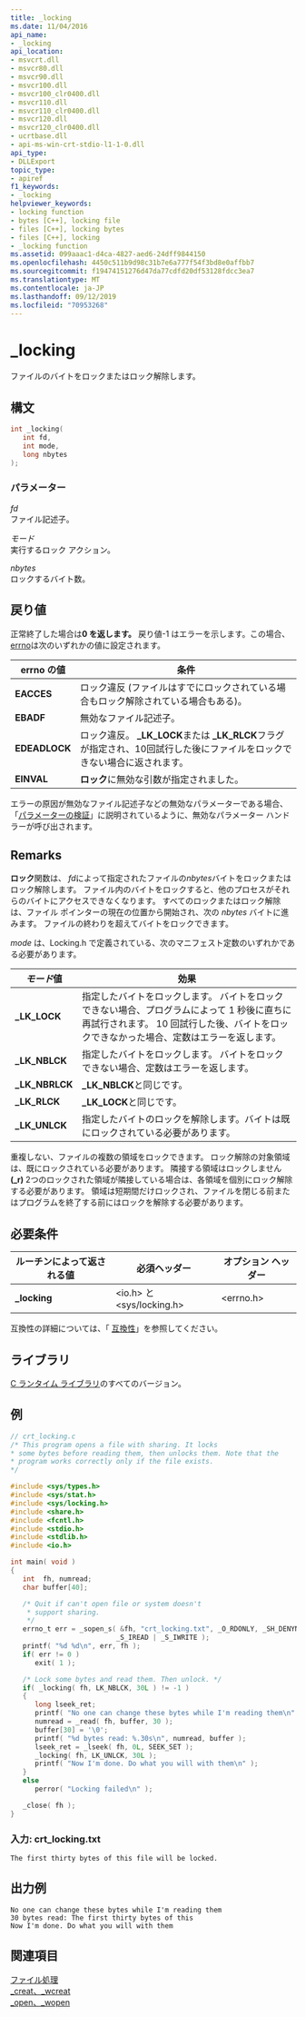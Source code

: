 ```yaml
---
title: _locking
ms.date: 11/04/2016
api_name:
- _locking
api_location:
- msvcrt.dll
- msvcr80.dll
- msvcr90.dll
- msvcr100.dll
- msvcr100_clr0400.dll
- msvcr110.dll
- msvcr110_clr0400.dll
- msvcr120.dll
- msvcr120_clr0400.dll
- ucrtbase.dll
- api-ms-win-crt-stdio-l1-1-0.dll
api_type:
- DLLExport
topic_type:
- apiref
f1_keywords:
- _locking
helpviewer_keywords:
- locking function
- bytes [C++], locking file
- files [C++], locking bytes
- files [C++], locking
- _locking function
ms.assetid: 099aaac1-d4ca-4827-aed6-24dff9844150
ms.openlocfilehash: 4450c511b9d98c31b7e6a777f54f3bd8e0affbb7
ms.sourcegitcommit: f19474151276d47da77cdfd20df53128fdcc3ea7
ms.translationtype: MT
ms.contentlocale: ja-JP
ms.lasthandoff: 09/12/2019
ms.locfileid: "70953268"
---
```

# <a name="_locking"></a>_locking

ファイルのバイトをロックまたはロック解除します。

## <a name="syntax"></a>構文

```C
int _locking(
   int fd,
   int mode,
   long nbytes
);
```

### <a name="parameters"></a>パラメーター

*fd*<br/>
ファイル記述子。

*モード*<br/>
実行するロック アクション。

*nbytes*<br/>
ロックするバイト数。

## <a name="return-value"></a>戻り値

正常終了した場合は**0 を返します。** 戻り値-1 はエラーを示します。この場合、 [errno](../../c-runtime-library/errno-doserrno-sys-errlist-and-sys-nerr.md)は次のいずれかの値に設定されます。

|errno の値|条件|
|-|-|
| **EACCES** | ロック違反 (ファイルはすでにロックされている場合もロック解除されている場合もある)。 |
| **EBADF** | 無効なファイル記述子。 |
| **EDEADLOCK** | ロック違反。 **_LK_LOCK**または **_LK_RLCK**フラグが指定され、10回試行した後にファイルをロックできない場合に返されます。 |
| **EINVAL** | **ロック**に無効な引数が指定されました。 |

エラーの原因が無効なファイル記述子などの無効なパラメーターである場合、「[パラメーターの検証](../../c-runtime-library/parameter-validation.md)」に説明されているように、無効なパラメーター ハンドラーが呼び出されます。

## <a name="remarks"></a>Remarks

**ロック**関数は、 *fd*によって指定されたファイルの*nbytes*バイトをロックまたはロック解除します。 ファイル内のバイトをロックすると、他のプロセスがそれらのバイトにアクセスできなくなります。 すべてのロックまたはロック解除は、ファイル ポインターの現在の位置から開始され、次の *nbytes* バイトに進みます。 ファイルの終わりを超えてバイトをロックできます。

*mode* は、Locking.h で定義されている、次のマニフェスト定数のいずれかである必要があります。

|*モード*値|効果|
|-|-|
| **_LK_LOCK** | 指定したバイトをロックします。 バイトをロックできない場合、プログラムによって 1 秒後に直ちに再試行されます。 10 回試行した後、バイトをロックできなかった場合、定数はエラーを返します。 |
| **_LK_NBLCK** | 指定したバイトをロックします。 バイトをロックできない場合、定数はエラーを返します。 |
| **_LK_NBRLCK** | **_LK_NBLCK**と同じです。 |
| **_LK_RLCK** | **_LK_LOCK**と同じです。 |
| **_LK_UNLCK** | 指定したバイトのロックを解除します。バイトは既にロックされている必要があります。 |

重複しない、ファイルの複数の領域をロックできます。 ロック解除の対象領域は、既にロックされている必要があります。 隣接する領域はロックしません **(_r)** 2つのロックされた領域が隣接している場合は、各領域を個別にロック解除する必要があります。 領域は短期間だけロックされ、ファイルを閉じる前またはプログラムを終了する前にはロックを解除する必要があります。

## <a name="requirements"></a>必要条件

|ルーチンによって返される値|必須ヘッダー|オプション ヘッダー|
|-------------|---------------------|---------------------|
|**_locking**|\<io.h> と \<sys/locking.h>|\<errno.h>|

互換性の詳細については、「 [互換性](../../c-runtime-library/compatibility.md)」を参照してください。

## <a name="libraries"></a>ライブラリ

[C ランタイム ライブラリ](../../c-runtime-library/crt-library-features.md)のすべてのバージョン。

## <a name="example"></a>例

```C
// crt_locking.c
/* This program opens a file with sharing. It locks
* some bytes before reading them, then unlocks them. Note that the
* program works correctly only if the file exists.
*/

#include <sys/types.h>
#include <sys/stat.h>
#include <sys/locking.h>
#include <share.h>
#include <fcntl.h>
#include <stdio.h>
#include <stdlib.h>
#include <io.h>

int main( void )
{
   int  fh, numread;
   char buffer[40];

   /* Quit if can't open file or system doesn't
    * support sharing.
    */
   errno_t err = _sopen_s( &fh, "crt_locking.txt", _O_RDONLY, _SH_DENYNO,
                          _S_IREAD | _S_IWRITE );
   printf( "%d %d\n", err, fh );
   if( err != 0 )
      exit( 1 );

   /* Lock some bytes and read them. Then unlock. */
   if( _locking( fh, LK_NBLCK, 30L ) != -1 )
   {
      long lseek_ret;
      printf( "No one can change these bytes while I'm reading them\n" );
      numread = _read( fh, buffer, 30 );
      buffer[30] = '\0';
      printf( "%d bytes read: %.30s\n", numread, buffer );
      lseek_ret = _lseek( fh, 0L, SEEK_SET );
      _locking( fh, LK_UNLCK, 30L );
      printf( "Now I'm done. Do what you will with them\n" );
   }
   else
      perror( "Locking failed\n" );

   _close( fh );
}
```

### <a name="input-crt_lockingtxt"></a>入力: crt_locking.txt

```Input
The first thirty bytes of this file will be locked.
```

## <a name="sample-output"></a>出力例

```Output
No one can change these bytes while I'm reading them
30 bytes read: The first thirty bytes of this
Now I'm done. Do what you will with them
```

## <a name="see-also"></a>関連項目

[ファイル処理](../../c-runtime-library/file-handling.md)<br/>
[_creat、_wcreat](creat-wcreat.md)<br/>
[_open、_wopen](open-wopen.md)<br/>
